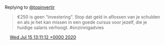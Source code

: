 Replying to [@topinvertir](https://twitter.com/@topinvertir/status/1282322815165882370)

> €250 is geen “investering”\. Stop dat geld in aflossen van je schulden en als je het kan missen in een goede cursus voor jezelf, die je huidige salaris verhoogt\. \#onzinnigadvies

<img src="../../media/tweet.ico" width="12" /> [Wed Jul 15 13:11:12 +0000 2020](https://twitter.com/DromerDenker/status/1283388648176705537)
